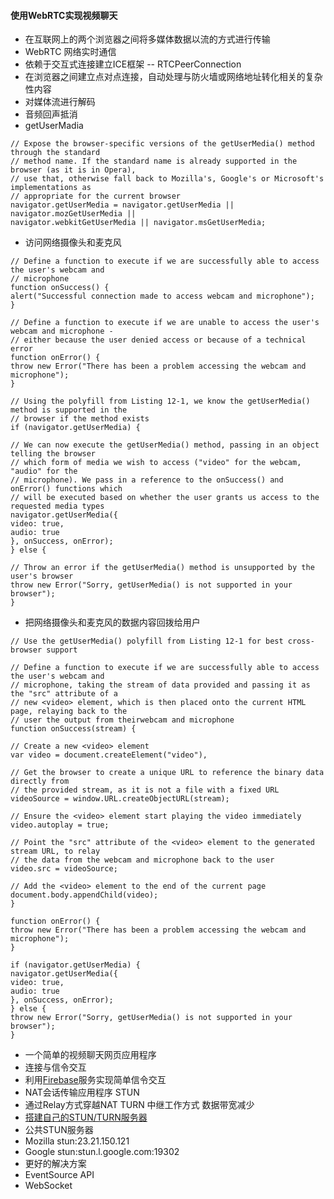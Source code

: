 #### **使用WebRTC实现视频聊天**
+ 在互联网上的两个浏览器之间将多媒体数据以流的方式进行传输
+ WebRTC 网络实时通信
+ 依赖于交互式连接建立ICE框架 -- RTCPeerConnection
+ 在浏览器之间建立点对点连接，自动处理与防火墙或网络地址转化相关的复杂性内容
+ 对媒体流进行解码
+ 音频回声抵消
+ getUserMadia

```
// Expose the browser-specific versions of the getUserMedia() method through the standard
// method name. If the standard name is already supported in the browser (as it is in Opera),
// use that, otherwise fall back to Mozilla's, Google's or Microsoft's implementations as
// appropriate for the current browser
navigator.getUserMedia = navigator.getUserMedia || navigator.mozGetUserMedia ||
navigator.webkitGetUserMedia || navigator.msGetUserMedia;
```
+ 访问网络摄像头和麦克风

```
// Define a function to execute if we are successfully able to access the user's webcam and
// microphone
function onSuccess() {
alert("Successful connection made to access webcam and microphone");
}

// Define a function to execute if we are unable to access the user's webcam and microphone -
// either because the user denied access or because of a technical error
function onError() {
throw new Error("There has been a problem accessing the webcam and microphone");
}

// Using the polyfill from Listing 12-1, we know the getUserMedia() method is supported in the
// browser if the method exists
if (navigator.getUserMedia) {

// We can now execute the getUserMedia() method, passing in an object telling the browser
// which form of media we wish to access ("video" for the webcam, "audio" for the
// microphone). We pass in a reference to the onSuccess() and onError() functions which
// will be executed based on whether the user grants us access to the requested media types
navigator.getUserMedia({
video: true,
audio: true
}, onSuccess, onError);
} else {

// Throw an error if the getUserMedia() method is unsupported by the user's browser
throw new Error("Sorry, getUserMedia() is not supported in your browser");
}
```
+ 把网络摄像头和麦克风的数据内容回拨给用户

```
// Use the getUserMedia() polyfill from Listing 12-1 for best cross-browser support

// Define a function to execute if we are successfully able to access the user's webcam and
// microphone, taking the stream of data provided and passing it as the "src" attribute of a
// new <video> element, which is then placed onto the current HTML page, relaying back to the
// user the output from theirwebcam and microphone
function onSuccess(stream) {

// Create a new <video> element
var video = document.createElement("video"),

// Get the browser to create a unique URL to reference the binary data directly from
// the provided stream, as it is not a file with a fixed URL
videoSource = window.URL.createObjectURL(stream);

// Ensure the <video> element start playing the video immediately
video.autoplay = true;

// Point the "src" attribute of the <video> element to the generated stream URL, to relay
// the data from the webcam and microphone back to the user
video.src = videoSource;

// Add the <video> element to the end of the current page
document.body.appendChild(video);
}

function onError() {
throw new Error("There has been a problem accessing the webcam and microphone");
}

if (navigator.getUserMedia) {
navigator.getUserMedia({
video: true,
audio: true
}, onSuccess, onError);
} else {
throw new Error("Sorry, getUserMedia() is not supported in your browser");
}
```

+ 一个简单的视频聊天网页应用程序
+ 连接与信令交互
+ 利用[Firebase](https://firebase.google.com/)服务实现简单信令交互
+ NAT会话传输应用程序 STUN
+ 通过Relay方式穿越NAT TURN 中继工作方式 数据带宽减少
+ [搭建自己的STUN/TURN服务器](http://numb.viagenie.ca/)
+ 公共STUN服务器
+ Mozilla stun:23.21.150.121
+ Google stun:stun.l.google.com:19302
+ 更好的解决方案
+ EventSource API
+ WebSocket